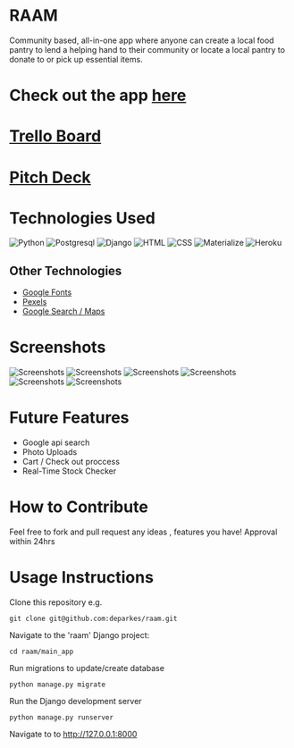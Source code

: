 
# RAAM
Community based, all-in-one app where anyone can create a local food pantry to lend a helping hand to their community or locate a local pantry to donate to or pick up essential items. 

# Check out the app **[here](https://radiant-chamber-29667.herokuapp.com/)**
# **[Trello Board](https://trello.com/b/1MJnshUf/foodpantryapp)**
# **[Pitch Deck](https://docs.google.com/presentation/d/1v1HXNX8Qs9L8S-74majJ7ASA_hG-EewnLxAl2vFnsr8/edit?usp=sharing)**
# Technologies Used
![Python](https://img.shields.io/badge/Python-3776AB?style=for-the-badge&logo=python&logoColor=white)
![Postgresql](https://img.shields.io/badge/PostgreSQL-316192?style=for-the-badge&logo=postgresql&logoColor=white)
![Django](https://img.shields.io/badge/Django-092E20?style=for-the-badge&logo=django&logoColor=white)
![HTML](https://img.shields.io/badge/HTML-239120?style=for-the-badge&logo=html5&logoColor=white)
![CSS](https://img.shields.io/badge/CSS-239120?&style=for-the-badge&logo=css3&logoColor=white)
![Materialize](https://img.shields.io/badge/-materialize--css-ff69b4?style=for-the-badge&logo=materialize--css&logoColor=white)
![Heroku](https://img.shields.io/badge/Heroku-430098?style=for-the-badge&logo=heroku&logoColor=white)
## Other Technologies
- [Google Fonts](https://fonts.google.com/)
- [Pexels](https://www.pexels.com/)
- [Google Search / Maps](https://developers.google.com/maps/documentation/embed/get-started)

# Screenshots
![ Screenshots]()
![ Screenshots]()
![ Screenshots]()
![ Screenshots](https://i.imgur.com/1hyO1Mw.png)
![ Screenshots](https://i.imgur.com/QcWoI8s.png)
![ Screenshots](https://i.imgur.com/HMe4dzs.png)

# Future Features 
- Google api search 
- Photo Uploads
- Cart / Check out proccess 
- Real-Time Stock Checker
# How to Contribute 
Feel free to fork and pull request any ideas , features you have! Approval within 24hrs
# Usage Instructions
Clone this repository e.g.
```
git clone git@github.com:deparkes/raam.git
```
Navigate to the 'raam' Django project:
```
cd raam/main_app
```
Run migrations to update/create database
```
python manage.py migrate
```
Run the Django development server
```
python manage.py runserver
```
Navigate to to http://127.0.0.1:8000
```

